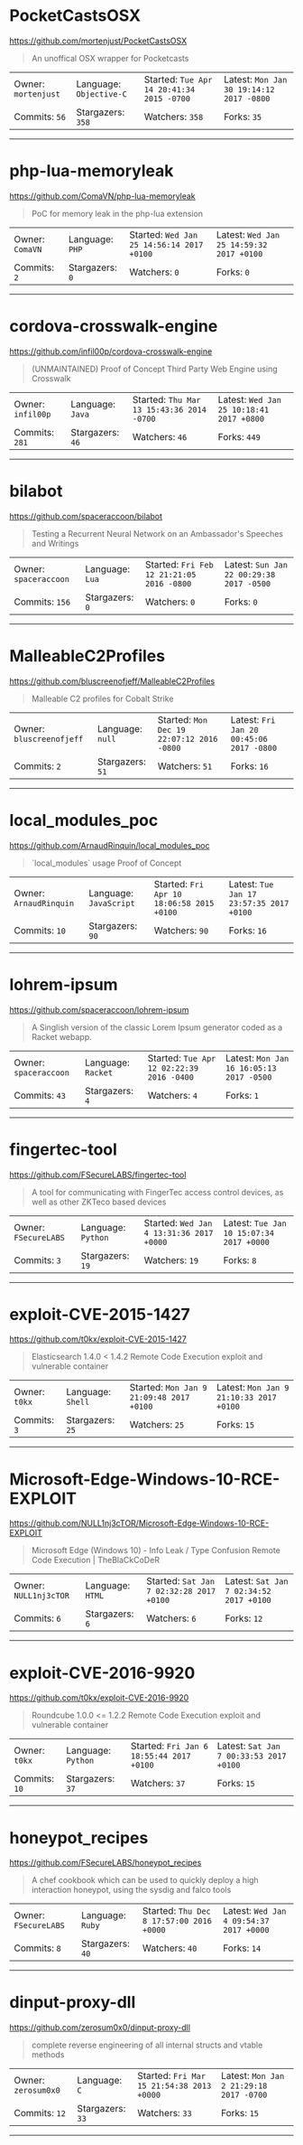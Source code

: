 # PocketCastsOSX

https://github.com/mortenjust/PocketCastsOSX
<blockquote>
An unoffical OSX wrapper for Pocketcasts
</blockquote>

<table>
<tr><td>Owner: <code>mortenjust</code></td>
    <td>Language: <code>Objective-C</code></td>
    <td>Started: <code>Tue Apr 14 20:41:34 2015 -0700</code></td>
    <td>Latest: <code>Mon Jan 30 19:14:12 2017 -0800</code></td></tr>
<tr><td>Commits: <code>56</code></td>
    <td>Stargazers: <code>358</code></td>
    <td>Watchers: <code>358</code></td>
    <td>Forks: <code>35</code></td></tr>
</table>

---

# php-lua-memoryleak

https://github.com/ComaVN/php-lua-memoryleak
<blockquote>
PoC for memory leak in the php-lua extension
</blockquote>

<table>
<tr><td>Owner: <code>ComaVN</code></td>
    <td>Language: <code>PHP</code></td>
    <td>Started: <code>Wed Jan 25 14:56:14 2017 +0100</code></td>
    <td>Latest: <code>Wed Jan 25 14:59:32 2017 +0100</code></td></tr>
<tr><td>Commits: <code>2</code></td>
    <td>Stargazers: <code>0</code></td>
    <td>Watchers: <code>0</code></td>
    <td>Forks: <code>0</code></td></tr>
</table>

---

# cordova-crosswalk-engine

https://github.com/infil00p/cordova-crosswalk-engine
<blockquote>
(UNMAINTAINED) Proof of Concept Third Party Web Engine using Crosswalk
</blockquote>

<table>
<tr><td>Owner: <code>infil00p</code></td>
    <td>Language: <code>Java</code></td>
    <td>Started: <code>Thu Mar 13 15:43:36 2014 -0700</code></td>
    <td>Latest: <code>Wed Jan 25 10:18:41 2017 +0800</code></td></tr>
<tr><td>Commits: <code>281</code></td>
    <td>Stargazers: <code>46</code></td>
    <td>Watchers: <code>46</code></td>
    <td>Forks: <code>449</code></td></tr>
</table>

---

# bilabot

https://github.com/spaceraccoon/bilabot
<blockquote>
Testing a Recurrent Neural Network on an Ambassador's Speeches and Writings
</blockquote>

<table>
<tr><td>Owner: <code>spaceraccoon</code></td>
    <td>Language: <code>Lua</code></td>
    <td>Started: <code>Fri Feb 12 21:21:05 2016 -0800</code></td>
    <td>Latest: <code>Sun Jan 22 00:29:38 2017 -0500</code></td></tr>
<tr><td>Commits: <code>156</code></td>
    <td>Stargazers: <code>0</code></td>
    <td>Watchers: <code>0</code></td>
    <td>Forks: <code>0</code></td></tr>
</table>

---

# MalleableC2Profiles

https://github.com/bluscreenofjeff/MalleableC2Profiles
<blockquote>
Malleable C2 profiles for Cobalt Strike
</blockquote>

<table>
<tr><td>Owner: <code>bluscreenofjeff</code></td>
    <td>Language: <code>null</code></td>
    <td>Started: <code>Mon Dec 19 22:07:12 2016 -0800</code></td>
    <td>Latest: <code>Fri Jan 20 00:45:06 2017 -0800</code></td></tr>
<tr><td>Commits: <code>2</code></td>
    <td>Stargazers: <code>51</code></td>
    <td>Watchers: <code>51</code></td>
    <td>Forks: <code>16</code></td></tr>
</table>

---

# local_modules_poc

https://github.com/ArnaudRinquin/local_modules_poc
<blockquote>
`local_modules` usage Proof of Concept
</blockquote>

<table>
<tr><td>Owner: <code>ArnaudRinquin</code></td>
    <td>Language: <code>JavaScript</code></td>
    <td>Started: <code>Fri Apr 10 18:06:58 2015 +0100</code></td>
    <td>Latest: <code>Tue Jan 17 23:57:35 2017 +0100</code></td></tr>
<tr><td>Commits: <code>10</code></td>
    <td>Stargazers: <code>90</code></td>
    <td>Watchers: <code>90</code></td>
    <td>Forks: <code>16</code></td></tr>
</table>

---

# lohrem-ipsum

https://github.com/spaceraccoon/lohrem-ipsum
<blockquote>
A Singlish version of the classic Lorem Ipsum generator coded as a Racket webapp.
</blockquote>

<table>
<tr><td>Owner: <code>spaceraccoon</code></td>
    <td>Language: <code>Racket</code></td>
    <td>Started: <code>Tue Apr 12 02:22:39 2016 -0400</code></td>
    <td>Latest: <code>Mon Jan 16 16:05:13 2017 -0500</code></td></tr>
<tr><td>Commits: <code>43</code></td>
    <td>Stargazers: <code>4</code></td>
    <td>Watchers: <code>4</code></td>
    <td>Forks: <code>1</code></td></tr>
</table>

---

# fingertec-tool

https://github.com/FSecureLABS/fingertec-tool
<blockquote>
A tool for communicating with FingerTec access control devices, as well as other ZKTeco based devices
</blockquote>

<table>
<tr><td>Owner: <code>FSecureLABS</code></td>
    <td>Language: <code>Python</code></td>
    <td>Started: <code>Wed Jan 4 13:31:36 2017 +0000</code></td>
    <td>Latest: <code>Tue Jan 10 15:07:34 2017 +0000</code></td></tr>
<tr><td>Commits: <code>3</code></td>
    <td>Stargazers: <code>19</code></td>
    <td>Watchers: <code>19</code></td>
    <td>Forks: <code>8</code></td></tr>
</table>

---

# exploit-CVE-2015-1427

https://github.com/t0kx/exploit-CVE-2015-1427
<blockquote>
Elasticsearch 1.4.0 &lt; 1.4.2 Remote Code Execution exploit and vulnerable container
</blockquote>

<table>
<tr><td>Owner: <code>t0kx</code></td>
    <td>Language: <code>Shell</code></td>
    <td>Started: <code>Mon Jan 9 21:09:48 2017 +0100</code></td>
    <td>Latest: <code>Mon Jan 9 21:10:33 2017 +0100</code></td></tr>
<tr><td>Commits: <code>3</code></td>
    <td>Stargazers: <code>25</code></td>
    <td>Watchers: <code>25</code></td>
    <td>Forks: <code>15</code></td></tr>
</table>

---

# Microsoft-Edge-Windows-10-RCE-EXPLOIT

https://github.com/NULL1nj3cTOR/Microsoft-Edge-Windows-10-RCE-EXPLOIT
<blockquote>
Microsoft Edge (Windows 10) - Info Leak / Type Confusion Remote Code Execution | TheBlaCkCoDeR
</blockquote>

<table>
<tr><td>Owner: <code>NULL1nj3cTOR</code></td>
    <td>Language: <code>HTML</code></td>
    <td>Started: <code>Sat Jan 7 02:32:28 2017 +0100</code></td>
    <td>Latest: <code>Sat Jan 7 02:34:52 2017 +0100</code></td></tr>
<tr><td>Commits: <code>6</code></td>
    <td>Stargazers: <code>6</code></td>
    <td>Watchers: <code>6</code></td>
    <td>Forks: <code>12</code></td></tr>
</table>

---

# exploit-CVE-2016-9920

https://github.com/t0kx/exploit-CVE-2016-9920
<blockquote>
Roundcube 1.0.0 &lt;= 1.2.2 Remote Code Execution exploit and vulnerable container
</blockquote>

<table>
<tr><td>Owner: <code>t0kx</code></td>
    <td>Language: <code>Python</code></td>
    <td>Started: <code>Fri Jan 6 18:55:44 2017 +0100</code></td>
    <td>Latest: <code>Sat Jan 7 00:33:53 2017 +0100</code></td></tr>
<tr><td>Commits: <code>10</code></td>
    <td>Stargazers: <code>37</code></td>
    <td>Watchers: <code>37</code></td>
    <td>Forks: <code>15</code></td></tr>
</table>

---

# honeypot_recipes

https://github.com/FSecureLABS/honeypot_recipes
<blockquote>
A chef cookbook which can be used to quickly deploy a high interaction honeypot, using the sysdig and falco tools
</blockquote>

<table>
<tr><td>Owner: <code>FSecureLABS</code></td>
    <td>Language: <code>Ruby</code></td>
    <td>Started: <code>Thu Dec 8 17:57:00 2016 +0000</code></td>
    <td>Latest: <code>Wed Jan 4 09:54:37 2017 +0000</code></td></tr>
<tr><td>Commits: <code>8</code></td>
    <td>Stargazers: <code>40</code></td>
    <td>Watchers: <code>40</code></td>
    <td>Forks: <code>14</code></td></tr>
</table>

---

# dinput-proxy-dll

https://github.com/zerosum0x0/dinput-proxy-dll
<blockquote>
complete reverse engineering of all internal structs and vtable methods
</blockquote>

<table>
<tr><td>Owner: <code>zerosum0x0</code></td>
    <td>Language: <code>C</code></td>
    <td>Started: <code>Fri Mar 15 21:54:38 2013 +0000</code></td>
    <td>Latest: <code>Mon Jan 2 21:29:18 2017 -0700</code></td></tr>
<tr><td>Commits: <code>12</code></td>
    <td>Stargazers: <code>33</code></td>
    <td>Watchers: <code>33</code></td>
    <td>Forks: <code>15</code></td></tr>
</table>

---

